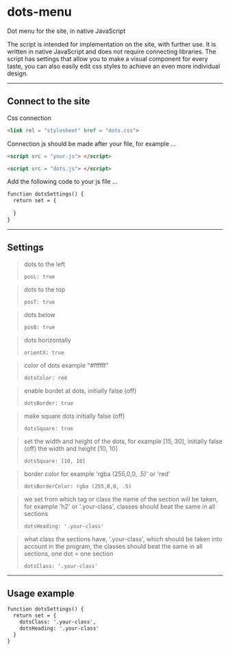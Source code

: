# dots-menu
Dot menu for the site, in native JavaScript

The script is intended for implementation on the site, with further use.
It is written in native JavaScript and does not require connecting libraries.
The script has settings that allow you to make a visual component for every taste, you can also easily edit css styles to achieve an even more individual design.<hr>

<h2>Connect to the site</h2>

Css connection
```html
<link rel = "stylesheet" href = "dots.css">
```

Connection js should be made after your file, for example ...

```html
<script src = "your.js"> </script>
```
```html
<script src = "dots.js"> </script>
```
Add the following code to your js file ...
```html
function dotsSettings() {
  return set = {
    
  }
}
```
<hr>

<h2>Settings</h2>

>dots to the left
>
>`posL: true`

>dots to the top
>
>`posT: true`

>dots below
>
>`posB: true`

>dots horizontally
>
>`orientX: true`

>color of dots example "#ffffff"
>
>`dotsColor: red`

>enable bordet at dots, initially false (off)
>
>`dotsBorder: true`

>make square dots initially false (off)
>
>`dotsSquare: true`

>set the width and height of the dots, for example [15, 30], initially false (off) the width and height [10, 10]
>
>`dotsSquare: [10, 10]`

>border color for example 'rgba (255,0,0, .5)' or 'red'
>
>`dotsBorderColor: rgba (255,0,0, .5)`

>we set from which tag or class the name of the section will be taken, for example 'h2' or '.your-class', classes should beat the same in all sections
>
>`dotsHeading: '.your-class'`

>what class the sections have, '.your-class', which should be taken into account in the program, the classes should beat the same in all sections, one dot = one section
>
>`dotsClass: '.your-class'`

<hr>

<h2>Usage example</h2>

```html
function dotsSettings() {
  return set = {
    dotsClass: '.your-class',
    dotsHeading: '.your-class'
  }
}
```
